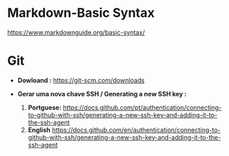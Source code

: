 # Markdown-Basic Syntax
https://www.markdownguide.org/basic-syntax/

# Git
- **Dowloand :** https://git-scm.com/downloads

- **Gerar uma nova chave SSH / Generating a new SSH key :** 
  1. **Portguese:** https://docs.github.com/pt/authentication/connecting-to-github-with-ssh/generating-a-new-ssh-key-and-adding-it-to-the-ssh-agent
  2. **English** https://docs.github.com/en/authentication/connecting-to-github-with-ssh/generating-a-new-ssh-key-and-adding-it-to-the-ssh-agent
